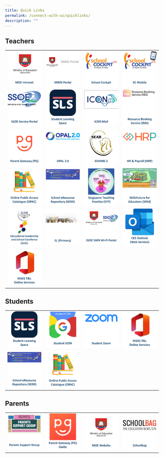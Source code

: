 ```yaml
---
title: Quick Links
permalink: /connect-with-us/quicklinks/
description: ""
---
```

## **Teachers**
<table>
	<tr>
		<td width="25%">
			<a href="https://intranet.moe.gov.sg/">
				<img src="/images/CONNECT%20with%20Us/Quick%20Links/MOE%20Intranet.jpg"/>
			</a>
		</td>
		<td width="25%">
			<a href="https://portal.mims.moe.gov.sg/idmdash/#/dashboard">
				<img src="/images/CONNECT%20with%20Us/Quick%20Links/MIMS%20Portal.jpg"/>
			</a>
		</td>
		<td width="25%">
			<a href="https://schoolcockpit.moe.gov.sg/">
				<img src="/images/CONNECT%20with%20Us/Quick%20Links/Sch%20Cockpit.jpg"/>
			</a>
		</td>
		<td width="25%">
			<a href="https://scmobile.moe.edu.sg/login">
				<img src="/images/CONNECT%20with%20Us/Quick%20Links/SCMobile.jpg"/>
			</a>
		</td>
	</tr>
	<tr>
		<td width="25%">
			<a href="https://ssoe2.moe.edu.sg/sp?id=index">
				<img src="/images/CONNECT%20with%20Us/Quick%20Links/SSOE2Portal.jpg"/>
			</a>
		</td>
		<td width="25%">
			<a href="https://vle.learning.moe.edu.sg/login">
				<img src="/images/CONNECT%20with%20Us/Quick%20Links/SLS.jpg"/>
			</a>
		</td>
		<td width="25%">
			<a href="https://workspace.google.com/dashboard">
				<img src="/images/CONNECT%20with%20Us/Quick%20Links/iCON.jpg"/>
			</a>
		</td>
		<td width="25%">
			<a href="https://rbs.avero-tech.com/">
				<img src="/images/CONNECT%20with%20Us/Quick%20Links/RBS.jpg"/>
			</a>
		</td>
	</tr>
	<tr>
		<td width="25%">
			<a href="https://pg.moe.edu.sg/">
				<img src="/images/CONNECT%20with%20Us/Quick%20Links/PG.jpg"/>
				</a>
			</td>
			<td width="25%">
				<a href="http://opal2.moe.edu.sg/">
				<img src="/images/CONNECT%20with%20Us/Quick%20Links/OPAL2.jpg"/>
				</a>
		</td>
		<td width="25%">
			<a href="http://iexams.seab.gov.sg/login">
				<img src="/images/CONNECT%20with%20Us/Quick%20Links/iEXAM2.jpg"/>
			</a>	
		</td>
		<td width="25%">
			<a href="http://www.hrp.gov.sg/">
				<img src="/images/CONNECT%20with%20Us/Quick%20Links/HRP.jpg"/>
				</a>
		</td>
	</tr>	
	<tr>
		<td width="25%">
			<a href="https://schoolibrary.moe.edu.sg/firsttoapayohpri">
				<img src="/images/CONNECT%20with%20Us/Quick%20Links/OPAC.jpg"/>
				</a>
			</td>
			<td width="25%">
				<a href="https://schoolibrary.moe.edu.sg/eresourcespri/cgi-bin/spydus.exe/MSGTRN/WPAC/HOME/">
				<img src="/images/CONNECT%20with%20Us/Quick%20Links/SERR.jpg"/>
				</a>
		</td>
		<td width="25%">
			<a href="https://go.gov.sg/stp">
				<img src="/images/CONNECT%20with%20Us/Quick%20Links/STP.jpg"/>
			</a>	
		</td>
		<td width="25%">
			<a href="https://www.opal2.moe.edu.sg/csl/s/skillsfuture-for-educators-sfed/wiki/page">
				<img src="/images/CONNECT%20with%20Us/Quick%20Links/SFEd.jpg"/>
				</a>
		</td>
	</tr>	
	<tr>
		<td width="25%">
			<a href="https://www.opal2.moe.edu.sg/csl/s/skillsfuture-for-educators-sfed/wiki/page/">
				<img src="/images/CONNECT%20with%20Us/Quick%20Links/ELSE.jpg"/>
				</a>
			</td>
			<td width="25%">
				<a href="https://go.gov.sg/elpriwiki">
				<img src="/images/CONNECT%20with%20Us/Quick%20Links/ELpri.jpg"/>
				</a>
		</td>
		<td width="25%">
			<a href="https://portal.swn.moe.edu.sg/">
				<img src="/images/CONNECT%20with%20Us/Quick%20Links/SWN.jpg"/>
			</a>	
		</td>
		<td width="25%">
			<a href="https://schools.gov.sg/owa/">
				<img src="/images/CONNECT%20with%20Us/Quick%20Links/CES.jpg"/>
				</a>
		</td>
	</tr>
		<tr>
		<td width="25%">
			<a href="https://www.office.com/">
				<img src="/images/CONNECT%20with%20Us/Quick%20Links/M365.jpg"/>
				</a>
		</td>
		<td>			</td>
		<td>		  </td>
		<td>			</td>
	</tr>
</table>


## **Students**
<table>
		<tr>
		<td width="25%">
			<a href="https://vle.learning.moe.edu.sg/login">
				<img src="/images/CONNECT%20with%20Us/Quick%20Links/SLS.jpg"/>
			</a>
		</td>
		<td width="25%">
			<a href="https://workspace.google.com/dashboard">
				<img src="/images/CONNECT%20with%20Us/Quick%20Links/StudentiCON.jpg"/>
			</a>
		</td>
		<td width="25%">
			<a href="https://students-edu-sg.zoom.us/">
				<img src="/images/CONNECT%20with%20Us/Quick%20Links/ZOOM.jpg"/>
			</a>	
		</td>
		<td width="25%">
			<a href="https://www.office.com/">
				<img src="/images/CONNECT%20with%20Us/Quick%20Links/M365.jpg"/>
				</a>
		</td>
	</tr>
	<tr>
		<td width="25%">
			<a href="https://schoolibrary.moe.edu.sg/eresourcespri/cgi-bin/spydus.exe/MSGTRN/WPAC/HOME/">
				<img src="/images/CONNECT%20with%20Us/Quick%20Links/SERR.jpg"/>
				</a>
		</td>
		<td width="25%">
			<a href="https://schoolibrary.moe.edu.sg/firsttoapayohpri">
				<img src="/images/CONNECT%20with%20Us/Quick%20Links/OPAC.jpg"/>
				</a>
			</td>
		<td>		  </td>
		<td>			</td>
	</tr>
</table>

## **Parents**
<table>
		<tr>
		<td width="25%">
			<a href="/ftpps-family/parent-support-group/">
				<img src="/images/CONNECT%20with%20Us/Quick%20Links/PSG.jpg"/>
				</a>
			</td>
			<td width="25%">
				<a href="/ftpps-family/parents-corner/parents-gateway/">
				<img src="/images/CONNECT%20with%20Us/Quick%20Links/PGGuide.jpg"/>
				</a>
		</td>
		<td width="25%">
			<a href="https://www.moe.gov.sg/">
				<img src="/images/CONNECT%20with%20Us/Quick%20Links/MOEWeb.jpg"/>
			</a>	
		</td>
		<td width="25%">
			<a href="https://www.schoolbag.edu.sg/">
				<img src="/images/CONNECT%20with%20Us/Quick%20Links/Schoolbag.jpg"/>
				</a>
		</td>
	</tr>
</table>